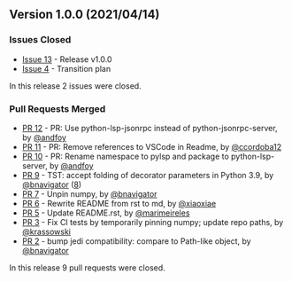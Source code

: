 ## Version 1.0.0 (2021/04/14)

### Issues Closed

* [Issue 13](https://github.com/python-lsp/python-lsp-server/issues/13) - Release v1.0.0
* [Issue 4](https://github.com/python-lsp/python-lsp-server/issues/4) - Transition plan

In this release 2 issues were closed.

### Pull Requests Merged

* [PR 12](https://github.com/python-lsp/python-lsp-server/pull/12) - PR: Use python-lsp-jsonrpc instead of python-jsonrpc-server, by [@andfoy](https://github.com/andfoy)
* [PR 11](https://github.com/python-lsp/python-lsp-server/pull/11) - PR: Remove references to VSCode in Readme, by [@ccordoba12](https://github.com/ccordoba12)
* [PR 10](https://github.com/python-lsp/python-lsp-server/pull/10) - PR: Rename namespace to pylsp and package to python-lsp-server, by [@andfoy](https://github.com/andfoy)
* [PR 9](https://github.com/python-lsp/python-lsp-server/pull/9) - TST: accept folding of decorator parameters in Python 3.9, by [@bnavigator](https://github.com/bnavigator) ([8](https://github.com/python-lsp/python-lsp-server/issues/8))
* [PR 7](https://github.com/python-lsp/python-lsp-server/pull/7) - Unpin numpy, by [@bnavigator](https://github.com/bnavigator)
* [PR 6](https://github.com/python-lsp/python-lsp-server/pull/6) - Rewrite README from rst to md, by [@xiaoxiae](https://github.com/xiaoxiae)
* [PR 5](https://github.com/python-lsp/python-lsp-server/pull/5) - Update README.rst, by [@marimeireles](https://github.com/marimeireles)
* [PR 3](https://github.com/python-lsp/python-lsp-server/pull/3) - Fix CI tests by temporarily pinning numpy; update repo paths, by [@krassowski](https://github.com/krassowski)
* [PR 2](https://github.com/python-lsp/python-lsp-server/pull/2) - bump jedi compatibility: compare to Path-like object, by [@bnavigator](https://github.com/bnavigator)

In this release 9 pull requests were closed.
